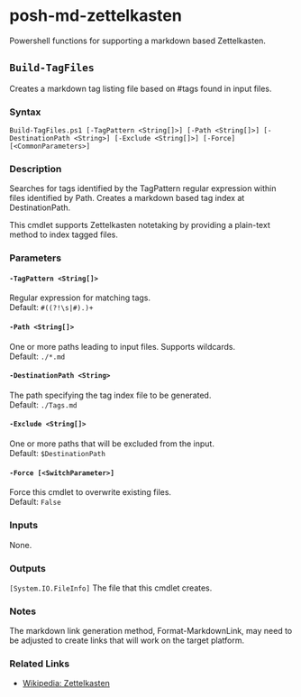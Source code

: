 # posh-md-zettelkasten

Powershell functions for supporting a markdown based Zettelkasten.

## `Build-TagFiles`

Creates a markdown tag listing file based on #tags found in input files.

### Syntax

`Build-TagFiles.ps1 [-TagPattern <String[]>] [-Path <String[]>] [-DestinationPath <String>] [-Exclude <String[]>] [-Force] [<CommonParameters>]`

### Description

Searches for tags identified by the TagPattern regular expression within files identified by Path. Creates a markdown based tag index at DestinationPath.

This cmdlet supports Zettelkasten notetaking by providing a plain-text method to index tagged files.

### Parameters

#### `-TagPattern <String[]>`

Regular expression for matching tags.  
Default: `#((?!\s|#).)+`

#### `-Path <String[]>`

One or more paths leading to input files. Supports wildcards.  
Default: `./*.md`

#### `-DestinationPath <String>`

The path specifying the tag index file to be generated.  
Default: `./Tags.md`

#### `-Exclude <String[]>`

One or more paths that will be excluded from the input.  
Default: `$DestinationPath`

#### `-Force [<SwitchParameter>]`

Force this cmdlet to overwrite existing files.  
Default: `False`

### Inputs

None.

### Outputs

`[System.IO.FileInfo]` The file that this cmdlet creates.

### Notes

The markdown link generation method, Format-MarkdownLink, may need to be adjusted to create links that will work on the target platform.

### Related Links

- [Wikipedia: Zettelkasten](https://en.wikipedia.org/wiki/Zettelkasten)
